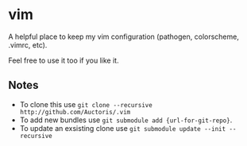 # vim
A helpful place to keep my vim configuration (pathogen, colorscheme, .vimrc, etc).

Feel free to use it too if you like it.

## Notes 

* To clone this use `git clone --recursive http://github.com/Auctoris/.vim`
* To add new bundles use `git submodule add {url-for-git-repo}`.
* To update an exsisting clone use `git submodule update --init --recursive`

